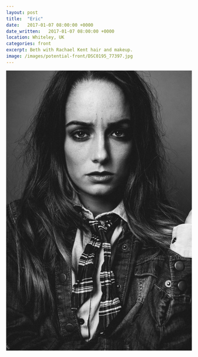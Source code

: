```yaml
---
layout: post
title:  "Eric"
date:   2017-01-07 08:00:00 +0000
date_written:   2017-01-07 08:00:00 +0000
location: Whiteley, UK
categories: front
excerpt: Beth with Rachael Kent hair and makeup.
image: /images/potential-front/DSC0195_77397.jpg
---
```

<img src="/images/potential-front/DSC5031.jpg"/>
